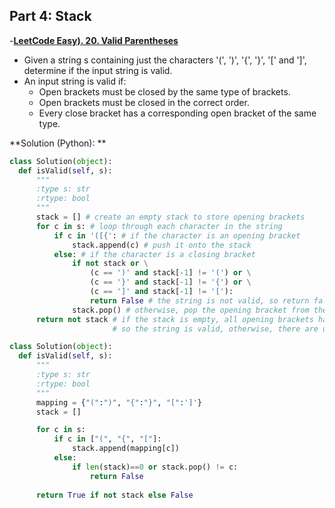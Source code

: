## Part 4: Stack

-[**LeetCode Easy). 20. Valid Parentheses**](https://leetcode.com/problems/valid-parentheses/description/)
  - Given a string s containing just the characters '(', ')', '{', '}', '[' and ']', determine if the input string is valid.
  - An input string is valid if:
    - Open brackets must be closed by the same type of brackets.
    - Open brackets must be closed in the correct order.
    - Every close bracket has a corresponding open bracket of the same type.
   
  **Solution (Python): **
  ```python
  class Solution(object):
    def isValid(self, s):
        """
        :type s: str
        :rtype: bool
        """
        stack = [] # create an empty stack to store opening brackets
        for c in s: # loop through each character in the string
            if c in '([{': # if the character is an opening bracket
                stack.append(c) # push it onto the stack
            else: # if the character is a closing bracket
                if not stack or \
                    (c == ')' and stack[-1] != '(') or \
                    (c == '}' and stack[-1] != '{') or \
                    (c == ']' and stack[-1] != '['):
                    return False # the string is not valid, so return false
                stack.pop() # otherwise, pop the opening bracket from the stack
        return not stack # if the stack is empty, all opening brackets have been matched with their corresponding closing brackets,
                         # so the string is valid, otherwise, there are unmatched opening brackets, so return false
```
  ```python
class Solution(object):
    def isValid(self, s):
        """
        :type s: str
        :rtype: bool
        """
        mapping = {"(":")", "{":"}", "[":']'}
        stack = []

        for c in s:
            if c in ["(", "{", "["]:
                stack.append(mapping[c])
            else:
                if len(stack)==0 or stack.pop() != c:
                    return False
        
        return True if not stack else False
```

